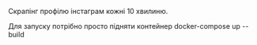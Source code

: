 Скрапінг профілю інстаграм кожні 10 хвилиню.

Для запуску потрібно просто підняти контейнер docker-compose up --build
